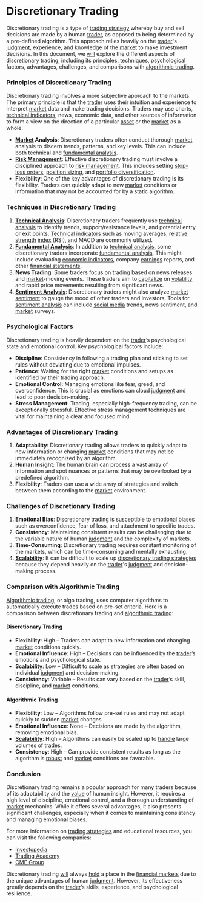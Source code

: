 # Discretionary Trading

Discretionary trading is a type of [trading strategy](../t/trading_strategy.md) whereby buy and sell decisions are made by a human [trader](../t/trader.md), as opposed to being determined by a pre-defined algorithm. This approach relies heavily on the [trader](../t/trader.md)'s [judgment](../j/judgment.md), experience, and knowledge of the [market](../m/market.md) to make investment decisions. In this document, we [will](../w/will.md) explore the different aspects of discretionary trading, including its principles, techniques, psychological factors, advantages, challenges, and comparisons with [algorithmic trading](../a/algorithmic_trading.md).

### Principles of Discretionary Trading

Discretionary trading involves a more subjective approach to the markets. The primary principle is that the [trader](../t/trader.md) uses their intuition and experience to interpret [market](../m/market.md) data and make trading decisions. Traders may use charts, [technical indicators](../t/technical_indicators.md), news, economic data, and other sources of information to form a view on the direction of a particular [asset](../a/asset.md) or the [market](../m/market.md) as a whole.

- **[Market](../m/market.md) Analysis**: Discretionary traders often conduct thorough [market](../m/market.md) analysis to discern trends, patterns, and key levels. This can include both technical and [fundamental analysis](../f/fundamental_analysis.md).
- **[Risk Management](../r/risk_management.md)**: Effective discretionary trading must involve a disciplined approach to [risk management](../r/risk_management.md). This includes setting [stop-loss orders](../s/stop-loss_orders.md), [position sizing](../p/position_sizing.md), and [portfolio diversification](../p/portfolio_diversification.md).
- **Flexibility**: One of the key advantages of discretionary trading is its flexibility. Traders can quickly adapt to new [market](../m/market.md) conditions or information that may not be accounted for by a static algorithm.

### Techniques in Discretionary Trading

1. **[Technical Analysis](../t/technical_analysis.md)**: Discretionary traders frequently use [technical analysis](../t/technical_analysis.md) to identify trends, support/resistance levels, and potential entry or exit points. [Technical indicators](../t/technical_indicators.md) such as moving averages, [relative strength](../r/relative_strength.md) [index](../i/index.md) (RSI), and MACD are commonly utilized.
2. **[Fundamental Analysis](../f/fundamental_analysis.md)**: In addition to [technical analysis](../t/technical_analysis.md), some discretionary traders incorporate [fundamental analysis](../f/fundamental_analysis.md). This might include evaluating [economic indicators](../e/economic_indicators.md), company [earnings](../e/earnings.md) reports, and other [financial statements](../f/financial_statements.md).
3. **News Trading**: Some traders focus on trading based on news releases and [market](../m/market.md)-moving events. These traders aim to [capitalize](../c/capitalize.md) on [volatility](../v/volatility.md) and rapid price movements resulting from significant news.
4. **[Sentiment Analysis](../s/sentiment_analysis.md)**: Discretionary traders might also analyze [market sentiment](../m/market_sentiment.md) to gauge the mood of other traders and investors. Tools for [sentiment analysis](../s/sentiment_analysis.md) can include [social media](../s/social_media.md) trends, news sentiment, and [market](../m/market.md) surveys.

### Psychological Factors

Discretionary trading is heavily dependent on the [trader](../t/trader.md)’s psychological state and emotional control. Key psychological factors include:

- **Discipline**: Consistency in following a trading plan and sticking to set rules without deviating due to emotional impulses.
- **Patience**: Waiting for the right [market](../m/market.md) conditions and setups as identified by their trading approach.
- **Emotional Control**: Managing emotions like fear, greed, and overconfidence. This is crucial as emotions can cloud [judgment](../j/judgment.md) and lead to poor decision-making.
- **Stress Management**: Trading, especially high-frequency trading, can be exceptionally stressful. Effective stress management techniques are vital for maintaining a clear and focused mind.

### Advantages of Discretionary Trading

1. **Adaptability**: Discretionary trading allows traders to quickly adapt to new information or changing [market](../m/market.md) conditions that may not be immediately recognized by an algorithm.
2. **Human Insight**: The human brain can process a vast array of information and spot nuances or patterns that may be overlooked by a predefined algorithm.
3. **Flexibility**: Traders can use a wide array of strategies and switch between them according to the [market](../m/market.md) environment.

### Challenges of Discretionary Trading

1. **Emotional Bias**: Discretionary trading is susceptible to emotional biases such as overconfidence, fear of loss, and attachment to specific trades.
2. **Consistency**: Maintaining consistent results can be challenging due to the variable nature of human [judgment](../j/judgment.md) and the complexity of markets.
3. **Time-Consuming**: Discretionary trading requires constant monitoring of the markets, which can be time-consuming and mentally exhausting.
4. **[Scalability](../s/scalability.md)**: It can be difficult to scale up [discretionary trading strategies](../d/discretionary_trading_strategies.md) because they depend heavily on the [trader](../t/trader.md)'s [judgment](../j/judgment.md) and decision-making process.

### Comparison with Algorithmic Trading

[Algorithmic trading](../a/algorithmic_trading.md), or algo trading, uses computer algorithms to automatically execute trades based on pre-set criteria. Here is a comparison between discretionary trading and [algorithmic trading](../a/algorithmic_trading.md):

#### Discretionary Trading

- **Flexibility**: High – Traders can adapt to new information and changing [market](../m/market.md) conditions quickly.
- **Emotional Influence**: High – Decisions can be influenced by the [trader](../t/trader.md)’s emotions and psychological state.
- **[Scalability](../s/scalability.md)**: Low – Difficult to scale as strategies are often based on individual [judgment](../j/judgment.md) and decision-making.
- **Consistency**: Variable – Results can vary based on the [trader](../t/trader.md)’s skill, discipline, and [market](../m/market.md) conditions.

#### Algorithmic Trading

- **Flexibility**: Low – Algorithms follow pre-set rules and may not adapt quickly to sudden [market](../m/market.md) changes.
- **Emotional Influence**: None – Decisions are made by the algorithm, removing emotional bias.
- **[Scalability](../s/scalability.md)**: High – Algorithms can easily be scaled up to [handle](../h/handle.md) large volumes of trades.
- **Consistency**: High – Can provide consistent results as long as the algorithm is [robust](../r/robust.md) and [market](../m/market.md) conditions are favorable.

### Conclusion

Discretionary trading remains a popular approach for many traders because of its adaptability and the [value](../v/value.md) of human insight. However, it requires a high level of discipline, emotional control, and a thorough understanding of [market](../m/market.md) mechanics. While it offers several advantages, it also presents significant challenges, especially when it comes to maintaining consistency and managing emotional biases.

For more information on [trading strategies](../t/trading_strategies.md) and educational resources, you can visit the following companies:

- [Investopedia](https://www.investopedia.com/)
- [Trading Academy](https://www.tradingacademy.com/)
- [CME Group](https://www.cmegroup.com/)

Discretionary trading [will](../w/will.md) always [hold](../h/hold.md) a place in the [financial markets](../f/financial_market.md) due to the unique advantages of human [judgment](../j/judgment.md). However, its effectiveness greatly depends on the [trader](../t/trader.md)’s skills, experience, and psychological resilience.